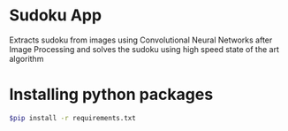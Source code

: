 # Sudoku App

Extracts sudoku from images using Convolutional Neural Networks after Image Processing and solves the sudoku using high speed state of the art algorithm


# Installing python packages

```bash
$pip install -r requirements.txt
```
